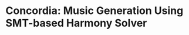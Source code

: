 # Concordia: Music Generation Using SMT-based Harmony Solver

[//]: # (To push an update to the project, first update the version number in `pyproject.toml`.)

[//]: # (Then, from the root directory, run:)

[//]: # ()
[//]: # (```bash)

[//]: # (python3 -m build)

[//]: # (```)

[//]: # (```bash)

[//]: # (python3 -m twine upload dist/*)

[//]: # (```)
